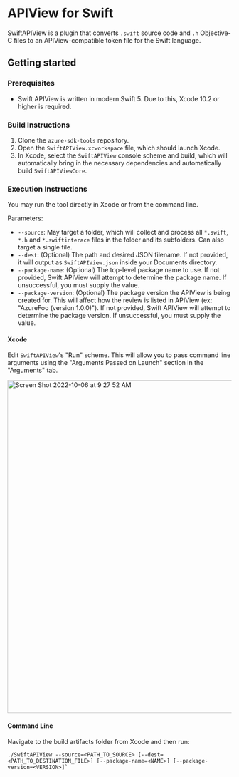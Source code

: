 # APIView for Swift

SwiftAPIView is a plugin that converts `.swift` source code and `.h` Objective-C files to an APIView-compatible token file for the Swift language.

## Getting started

### Prerequisites

* Swift APIView is written in modern Swift 5. Due to this, Xcode 10.2 or higher is required.

### Build Instructions

1. Clone the `azure-sdk-tools` repository.
2. Open the `SwiftAPIView.xcworkspace` file, which should launch Xcode.
3. In Xcode, select the `SwiftAPIView` console scheme and build, which will automatically bring in the necessary dependencies and automatically build `SwiftAPIViewCore`.

### Execution Instructions

You may run the tool directly in Xcode or from the command line.

Parameters:

- `--source`: May target a folder, which will collect and process all `*.swift`, `*.h` and `*.swiftinterace` files in the folder and its subfolders. Can also target a single file.
- `--dest`:  (Optional) The path and desired JSON filename. If not provided, it will output as `SwiftAPIView.json` inside your Documents directory.
- `--package-name`: (Optional) The top-level package name to use. If not provided, Swift APIView will attempt to determine the package name. If unsuccessful, you must supply the value.
- `--package-version`: (Optional) The package version the APIView is being created for. This will affect how the review is listed in APIView (ex: "AzureFoo (version 1.0.0)"). If not provided, Swift APIView will attempt to determine the package version. If unsuccessful, you must supply the value. 

#### Xcode

Edit `SwiftAPIView`'s "Run" scheme. This will allow you to pass command line arguments using the "Arguments Passed on Launch" section in the "Arguments" tab.

<img width="747" alt="Screen Shot 2022-10-06 at 9 27 52 AM" src="https://user-images.githubusercontent.com/5723682/194367976-652256bb-d563-4893-810e-9be03377fbc6.png">


#### Command Line

Navigate to the build artifacts folder from Xcode and then run:
```
./SwiftAPIView --source=<PATH_TO_SOURCE> [--dest=<PATH_TO_DESTINATION_FILE>] [--package-name=<NAME>] [--package-version=<VERSION>]`
```
